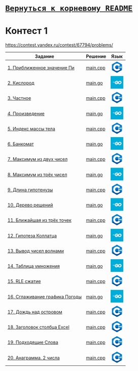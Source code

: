 # [__```Вернуться к корневому README```__](https://github.com/enikk500/CFU/blob/main/README.md)  
# Контест 1
https://contest.yandex.ru/contest/67794/problems/

| Задание | Решение | Язык |
| --- | --- | --- |
| [1. Приближенное значение Пи](https://contest.yandex.ru/contest/67794/problems/1/) | [main.cpp](https://github.com/enikk500/CFU/blob/main/Contests/Contest-2023-09-12/01/main.cpp) | [<img src="https://github.com/enikk500/CFU/blob/main/img/cpp.png" width="40"/>]() |
| [2. Кислород](https://contest.yandex.ru/contest/67794/problems/2/) | [main.go](https://github.com/enikk500/CFU/blob/main/Contests/Contest-2023-09-12/02/main.go) | [<img src="https://github.com/enikk500/CFU/blob/main/img/go.jpg" width="40"/>]() |
| [3. Частное](https://contest.yandex.ru/contest/67794/problems/3/) | [main.cpp](https://github.com/Teru3301/KFU/blob/main/Contests/Contest-2023-09-12/03/main.cpp) | [<img src="https://github.com/Teru3301/KFU/blob/main/img/cpp.png" width="40"/>]() |
| [4. Произведение](https://contest.yandex.ru/contest/52142/problems/4/) | [main.go](https://github.com/Teru3301/KFU/blob/main/Contests/Contest-2023-09-12/04/main.go) | [<img src="https://github.com/Teru3301/KFU/blob/main/img/go.jpg" width="40"/>]() |
| [5. Индекс массы тела](https://contest.yandex.ru/contest/52142/problems/5/) | [main.cpp](https://github.com/Teru3301/KFU/blob/main/Contests/Contest-2023-09-12/05/main.cpp) | [<img src="https://github.com/Teru3301/KFU/blob/main/img/cpp.png" width="40"/>]() |
| [6. Банкомат](https://contest.yandex.ru/contest/52142/problems/6/) | [main.go](https://github.com/Teru3301/KFU/blob/main/Contests/Contest-2023-09-12/06/main.go) | [<img src="https://github.com/Teru3301/KFU/blob/main/img/go.jpg" width="40"/>]() |
| [7. Максимум из двух чисел](https://contest.yandex.ru/contest/52142/problems/7/) | [main.cpp](https://github.com/Teru3301/KFU/blob/main/Contests/Contest-2023-09-12/07/main.cpp) | [<img src="https://github.com/Teru3301/KFU/blob/main/img/cpp.png" width="40"/>]() |
| [8. Максимум из трёх чисел](https://contest.yandex.ru/contest/52142/problems/8/) | [main.go](https://github.com/Teru3301/KFU/blob/main/Contests/Contest-2023-09-12/08/main.go) | [<img src="https://github.com/Teru3301/KFU/blob/main/img/go.jpg" width="40"/>]() |
| [9. Длина гипотенузы](https://contest.yandex.ru/contest/52142/problems/9/) | [main.cpp](https://github.com/Teru3301/KFU/blob/main/Contests/Contest-2023-09-12/09/main.cpp) | [<img src="https://github.com/Teru3301/KFU/blob/main/img/cpp.png" width="40"/>]() |
| [10. Дерево решений](https://contest.yandex.ru/contest/52142/problems/10/) | [main.go](https://github.com/Teru3301/KFU/blob/main/Contests/Contest-2023-09-12/10/main.go) | [<img src="https://github.com/Teru3301/KFU/blob/main/img/go.jpg" width="40"/>]() |
| [11. Ближайшая из трёх точек](https://contest.yandex.ru/contest/52142/problems/11/) | [main.cpp](https://github.com/Teru3301/KFU/blob/main/Contests/Contest-2023-09-12/11/main.cpp) | [<img src="https://github.com/Teru3301/KFU/blob/main/img/cpp.png" width="40"/>]() |
| [12. Гипотеза Коллатца](https://contest.yandex.ru/contest/52142/problems/12/) | [main.go](https://github.com/Teru3301/KFU/blob/main/Contests/Contest-2023-09-12/12/main.go) | [<img src="https://github.com/Teru3301/KFU/blob/main/img/go.jpg" width="40"/>]() |
| [13. Вывод чисел волнами](https://contest.yandex.ru/contest/52142/problems/13/) | [main.cpp](https://github.com/Teru3301/KFU/blob/main/Contests/Contest-2023-09-12/13/main.cpp) | [<img src="https://github.com/Teru3301/KFU/blob/main/img/cpp.png" width="40"/>]() |
| [14. Таблица умножения](https://contest.yandex.ru/contest/52142/problems/14/) | [main.go](https://github.com/Teru3301/KFU/blob/main/Contests/Contest-2023-09-12/14/main.go) | [<img src="https://github.com/Teru3301/KFU/blob/main/img/go.jpg" width="40"/>]() |
| [15. RLE сжатие](https://contest.yandex.ru/contest/52142/problems/15/) | [main.cpp](https://github.com/Teru3301/KFU/blob/main/Contests/Contest-2023-09-12/15/main.cpp) | [<img src="https://github.com/Teru3301/KFU/blob/main/img/cpp.png" width="40"/>]() |
| [16. Сглаживание графика Погоды](https://contest.yandex.ru/contest/52142/problems/16/) | [main.go](https://github.com/Teru3301/KFU/blob/main/Contests/Contest-2023-09-12/16/main.go) | [<img src="https://github.com/Teru3301/KFU/blob/main/img/go.jpg" width="40"/>]() |
| [17. Дождь над островом](https://contest.yandex.ru/contest/52142/problems/17/) | [main.cpp](https://github.com/Teru3301/KFU/blob/main/Contests/Contest-2023-09-12/17/main.cpp) | [<img src="https://github.com/Teru3301/KFU/blob/main/img/cpp.png" width="40"/>]() |
| [18. Заголовок столбца Excel](https://contest.yandex.ru/contest/52142/problems/18/) | [main.cpp](https://github.com/Teru3301/KFU/blob/main/Contests/Contest-2023-09-12/18/main.cpp) | [<img src="https://github.com/Teru3301/KFU/blob/main/img/cpp.png" width="40"/>]() |
| [19. Подходящие Слова](https://contest.yandex.ru/contest/52142/problems/19/) | [main.cpp](https://github.com/Teru3301/KFU/blob/main/Contests/Contest-2023-09-12/19/main.cpp) | [<img src="https://github.com/Teru3301/KFU/blob/main/img/cpp.png" width="40"/>]() |
| [20. Анаграмма. 2 числа](https://contest.yandex.ru/contest/52142/problems/20/) | [main.cpp](https://github.com/Teru3301/KFU/blob/main/Contests/Contest-2023-09-12/20/main.cpp) | [<img src="https://github.com/Teru3301/KFU/blob/main/img/cpp.png" width="40"/>]() |
